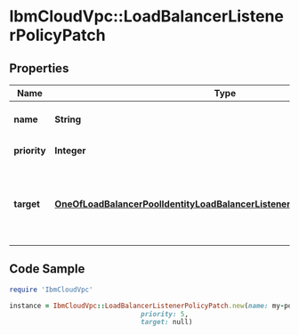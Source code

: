# IbmCloudVpc::LoadBalancerListenerPolicyPatch

## Properties

Name | Type | Description | Notes
------------ | ------------- | ------------- | -------------
**name** | **String** | The user-defined name for this policy. Names must be unique within the load balancer listener the policy resides in. | [optional] 
**priority** | **Integer** | Priority of the policy. Lower value indicates higher priority. | [optional] 
**target** | [**OneOfLoadBalancerPoolIdentityLoadBalancerListenerPolicyRedirectURLPatch**](OneOfLoadBalancerPoolIdentityLoadBalancerListenerPolicyRedirectURLPatch.md) | When &#x60;action&#x60; is &#x60;forward&#x60;, &#x60;LoadBalancerPoolIdentity&#x60; specifies which pool the load balancer forwards the traffic to. When &#x60;action&#x60; is &#x60;redirect&#x60;, &#x60;LoadBalancerListenerPolicyRedirectURLPatch&#x60; specifies the url and http status code used in the redirect response. | [optional] 

## Code Sample

```ruby
require 'IbmCloudVpc'

instance = IbmCloudVpc::LoadBalancerListenerPolicyPatch.new(name: my-policy,
                                 priority: 5,
                                 target: null)
```


